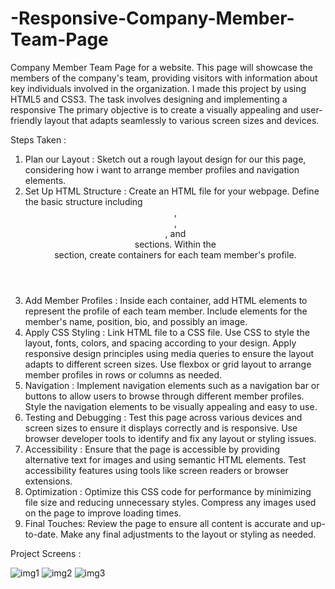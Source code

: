 # -Responsive-Company-Member-Team-Page
Company Member Team Page for a website. This page will showcase the members of the 
company's team, providing visitors with information about key individuals involved in 
the organization. I made this project by using HTML5 and CSS3.
The task involves designing and implementing a responsive  The primary objective is to create a visually appealing and user-friendly 
layout that adapts seamlessly to various screen sizes and devices.

Steps Taken : 

1. Plan our Layout : 
Sketch out a rough layout design for our this page, considering how i want to arrange 
member profiles and navigation elements.
2. Set Up HTML Structure : 
Create an HTML file for your webpage.
Define the basic structure including <header>, <nav>, <main>, and <footer> sections.
Within the <main> section, create containers for each team member's profile.
3. Add Member Profiles : 
Inside each container, add HTML elements to represent the profile of each team member.
Include elements for the member's name, position, bio, and possibly an image.
4. Apply CSS Styling : 
Link HTML file to a CSS file.
Use CSS to style the layout, fonts, colors, and spacing according to your design.
Apply responsive design principles using media queries to ensure the layout adapts to 
different screen sizes.
Use flexbox or grid layout to arrange member profiles in rows or columns as needed.
5. Navigation : 
Implement navigation elements such as a navigation bar or buttons to allow users to 
browse through different member profiles.
Style the navigation elements to be visually appealing and easy to use.
6. Testing and Debugging : 
Test this page across various devices and screen sizes to ensure it displays correctly and 
is responsive.
Use browser developer tools to identify and fix any layout or styling issues.
7. Accessibility : 
Ensure that the page is accessible by providing alternative text for images and using 
semantic HTML elements.
Test accessibility features using tools like screen readers or browser extensions.
8. Optimization : 
Optimize this CSS code for performance by minimizing file size and reducing 
unnecessary styles.
Compress any images used on the page to improve loading times.
9. Final Touches:
Review the page to ensure all content is accurate and up-to-date.
Make any final adjustments to the layout or styling as needed.

Project Screens :

![img1](https://github.com/Nikhil2800/-Responsive-Company-Member-Team-Page/assets/154686273/186cfb24-93ce-41ea-a448-299623399416)
![img2](https://github.com/Nikhil2800/-Responsive-Company-Member-Team-Page/assets/154686273/72e29a8f-1703-4e67-b0ad-c73c55d7d93a)
![img3](https://github.com/Nikhil2800/-Responsive-Company-Member-Team-Page/assets/154686273/3a914ea5-e5ab-43b3-90c6-200ee3ea1618)


